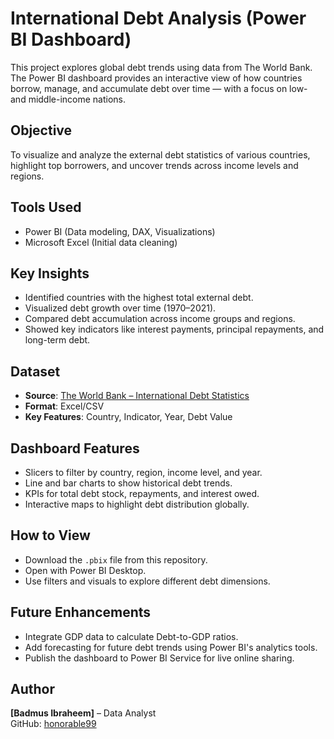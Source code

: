 # International Debt Analysis (Power BI Dashboard)

This project explores global debt trends using data from The World Bank. The Power BI dashboard provides an interactive view of how countries borrow, manage, and accumulate debt over time — with a focus on low- and middle-income nations.

## Objective
To visualize and analyze the external debt statistics of various countries, highlight top borrowers, and uncover trends across income levels and regions.

## Tools Used
- Power BI (Data modeling, DAX, Visualizations)
- Microsoft Excel (Initial data cleaning)

## Key Insights
- Identified countries with the highest total external debt.
- Visualized debt growth over time (1970–2021).
- Compared debt accumulation across income groups and regions.
- Showed key indicators like interest payments, principal repayments, and long-term debt.

## Dataset
- **Source**: [The World Bank – International Debt Statistics](https://databank.worldbank.org/source/international-debt-statistics)
- **Format**: Excel/CSV
- **Key Features**: Country, Indicator, Year, Debt Value

## Dashboard Features
- Slicers to filter by country, region, income level, and year.
- Line and bar charts to show historical debt trends.
- KPIs for total debt stock, repayments, and interest owed.
- Interactive maps to highlight debt distribution globally.

## How to View
- Download the `.pbix` file from this repository.
- Open with Power BI Desktop.
- Use filters and visuals to explore different debt dimensions.

## Future Enhancements
- Integrate GDP data to calculate Debt-to-GDP ratios.
- Add forecasting for future debt trends using Power BI's analytics tools.
- Publish the dashboard to Power BI Service for live online sharing.

## Author
**[Badmus Ibraheem]** – Data Analyst  
GitHub: [honorable99](https://github.com/honorable99)
